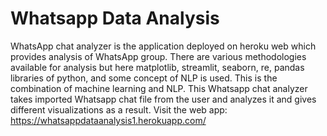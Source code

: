 # Whatsapp Data Analysis

WhatsApp chat analyzer is the application deployed on heroku web which provides analysis of WhatsApp group. There are various methodologies available for analysis but here matplotlib, streamlit, seaborn, re, pandas libraries of python, and some concept of NLP is used. This is the combination of machine learning and NLP. This Whatsapp chat analyzer takes imported Whatsapp chat file from the user and analyzes it and gives different visualizations as a result. Visit the web app: https://whatsappdataanalysis1.herokuapp.com/
